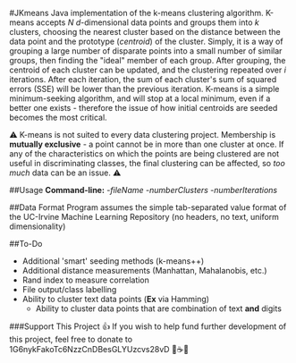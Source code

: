 #JKmeans
Java implementation of the k-means clustering algorithm. K-means accepts *N* *d*-dimensional data points and groups them into *k* clusters, choosing the nearest cluster based on the distance between the data point and the prototype (*centroid*) of the cluster. Simply, it is a way of grouping a large number of disparate points into a small number of similar groups, then finding the "ideal" member of each group. After grouping, the centroid of each cluster can be updated, and the clustering repeated over *i* iterations. After each iteration, the sum of each cluster's sum of squared errors (SSE) will be lower than the previous iteration. K-means is a simple minimum-seeking algorithm, and will stop at a local minimum, even if a better one exists - therefore the issue of how initial centroids are seeded becomes the most critical.

:warning: K-means is not suited to every data clustering project. Membership is **mutually exclusive** - a point cannot be in more than one cluster at once. If any of the characteristics on which the points are being clustered are not useful in discriminating classes, the final clustering can be affected, so *too much* data can be an issue. :warning:

##Usage
**Command-line:** *-fileName* *-numberClusters* *-numberIterations*

##Data Format
Program assumes the simple tab-separated value format of the UC-Irvine Machine Learning Repository (no headers, no text, uniform dimensionality)

##To-Do
- Additional 'smart' seeding methods (k-means++)
- Additional distance measurements (Manhattan, Mahalanobis, etc.)
- Rand index to measure correlation
- File output/class labelling
- Ability to cluster text data points (**Ex** via Hamming)
  - Ability to cluster data points that are combination of text **and** digits

###Support This Project
:+1: If you wish to help fund further development of this project, feel free to donate to 1G6nykFakoTc6NzzCnDBesGLYUzcvs28vD :tea::coffee::beer: